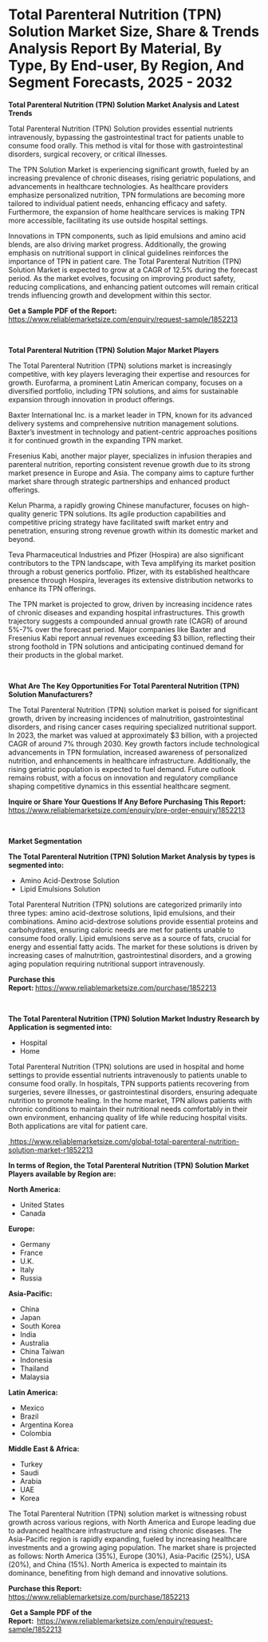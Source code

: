 <p><h1>Total Parenteral Nutrition (TPN) Solution Market Size, Share & Trends Analysis Report By Material, By Type, By End-user, By Region, And Segment Forecasts, 2025 - 2032</h1></p><p><strong>Total Parenteral Nutrition (TPN) Solution Market Analysis and Latest Trends</strong></p>
<p><p>Total Parenteral Nutrition (TPN) Solution provides essential nutrients intravenously, bypassing the gastrointestinal tract for patients unable to consume food orally. This method is vital for those with gastrointestinal disorders, surgical recovery, or critical illnesses.</p><p>The TPN Solution Market is experiencing significant growth, fueled by an increasing prevalence of chronic diseases, rising geriatric populations, and advancements in healthcare technologies. As healthcare providers emphasize personalized nutrition, TPN formulations are becoming more tailored to individual patient needs, enhancing efficacy and safety. Furthermore, the expansion of home healthcare services is making TPN more accessible, facilitating its use outside hospital settings.</p><p>Innovations in TPN components, such as lipid emulsions and amino acid blends, are also driving market progress. Additionally, the growing emphasis on nutritional support in clinical guidelines reinforces the importance of TPN in patient care. The Total Parenteral Nutrition (TPN) Solution Market is expected to grow at a CAGR of 12.5% during the forecast period. As the market evolves, focusing on improving product safety, reducing complications, and enhancing patient outcomes will remain critical trends influencing growth and development within this sector.</p></p>
<p><strong>Get a Sample PDF of the Report:&nbsp;</strong> <a href="https://www.reliablemarketsize.com/enquiry/request-sample/1852213?utm_campaign=1889&utm_medium=2&utm_source=Github&utm_content=ia&utm_term=13042025&utm_id=total-parenteral-nutrition-tpn-solution">https://www.reliablemarketsize.com/enquiry/request-sample/1852213</a></p>
<p>&nbsp;</p>
<p><strong>Total Parenteral Nutrition (TPN) Solution Major Market Players</strong></p>
<p><p>The Total Parenteral Nutrition (TPN) solutions market is increasingly competitive, with key players leveraging their expertise and resources for growth. Eurofarma, a prominent Latin American company, focuses on a diversified portfolio, including TPN solutions, and aims for sustainable expansion through innovation in product offerings.</p><p>Baxter International Inc. is a market leader in TPN, known for its advanced delivery systems and comprehensive nutrition management solutions. Baxter’s investment in technology and patient-centric approaches positions it for continued growth in the expanding TPN market.</p><p>Fresenius Kabi, another major player, specializes in infusion therapies and parenteral nutrition, reporting consistent revenue growth due to its strong market presence in Europe and Asia. The company aims to capture further market share through strategic partnerships and enhanced product offerings.</p><p>Kelun Pharma, a rapidly growing Chinese manufacturer, focuses on high-quality generic TPN solutions. Its agile production capabilities and competitive pricing strategy have facilitated swift market entry and penetration, ensuring strong revenue growth within its domestic market and beyond.</p><p>Teva Pharmaceutical Industries and Pfizer (Hospira) are also significant contributors to the TPN landscape, with Teva amplifying its market position through a robust generics portfolio. Pfizer, with its established healthcare presence through Hospira, leverages its extensive distribution networks to enhance its TPN offerings.</p><p>The TPN market is projected to grow, driven by increasing incidence rates of chronic diseases and expanding hospital infrastructures. This growth trajectory suggests a compounded annual growth rate (CAGR) of around 5%-7% over the forecast period. Major companies like Baxter and Fresenius Kabi report annual revenues exceeding $3 billion, reflecting their strong foothold in TPN solutions and anticipating continued demand for their products in the global market.</p></p>
<p>&nbsp;</p>
<p><strong>What Are The Key Opportunities For Total Parenteral Nutrition (TPN) Solution Manufacturers?</strong></p>
<p><p>The Total Parenteral Nutrition (TPN) solution market is poised for significant growth, driven by increasing incidences of malnutrition, gastrointestinal disorders, and rising cancer cases requiring specialized nutritional support. In 2023, the market was valued at approximately $3 billion, with a projected CAGR of around 7% through 2030. Key growth factors include technological advancements in TPN formulation, increased awareness of personalized nutrition, and enhancements in healthcare infrastructure. Additionally, the rising geriatric population is expected to fuel demand. Future outlook remains robust, with a focus on innovation and regulatory compliance shaping competitive dynamics in this essential healthcare segment.</p></p>
<p><strong>Inquire or Share Your Questions If Any Before Purchasing This Report:</strong> <a href="https://www.reliablemarketsize.com/enquiry/pre-order-enquiry/1852213?utm_campaign=1889&utm_medium=2&utm_source=Github&utm_content=ia&utm_term=13042025&utm_id=total-parenteral-nutrition-tpn-solution">https://www.reliablemarketsize.com/enquiry/pre-order-enquiry/1852213</a></p>
<p>&nbsp;</p>
<p><strong>Market Segmentation</strong></p>
<p><strong>The Total Parenteral Nutrition (TPN) Solution Market Analysis by types is segmented into:</strong></p>
<p><ul><li>Amino Acid-Dextrose Solution</li><li>Lipid Emulsions Solution</li></ul></p>
<p><p>Total Parenteral Nutrition (TPN) solutions are categorized primarily into three types: amino acid-dextrose solutions, lipid emulsions, and their combinations. Amino acid-dextrose solutions provide essential proteins and carbohydrates, ensuring caloric needs are met for patients unable to consume food orally. Lipid emulsions serve as a source of fats, crucial for energy and essential fatty acids. The market for these solutions is driven by increasing cases of malnutrition, gastrointestinal disorders, and a growing aging population requiring nutritional support intravenously.</p></p>
<p><strong>Purchase this Report:&nbsp;</strong><a href="https://www.reliablemarketsize.com/purchase/1852213?utm_campaign=1889&utm_medium=2&utm_source=Github&utm_content=ia&utm_term=13042025&utm_id=total-parenteral-nutrition-tpn-solution">https://www.reliablemarketsize.com/purchase/1852213</a></p>
<p>&nbsp;</p>
<p><strong>The Total Parenteral Nutrition (TPN) Solution Market Industry Research by Application is segmented into:</strong></p>
<p><ul><li>Hospital</li><li>Home</li></ul></p>
<p><p>Total Parenteral Nutrition (TPN) solutions are used in hospital and home settings to provide essential nutrients intravenously to patients unable to consume food orally. In hospitals, TPN supports patients recovering from surgeries, severe illnesses, or gastrointestinal disorders, ensuring adequate nutrition to promote healing. In the home market, TPN allows patients with chronic conditions to maintain their nutritional needs comfortably in their own environment, enhancing quality of life while reducing hospital visits. Both applications are vital for patient care.</p></p>
<p><a href="https://www.reliablemarketsize.com/global-total-parenteral-nutrition-solution-market-r1852213?utm_campaign=1889&utm_medium=2&utm_source=Github&utm_content=ia&utm_term=13042025&utm_id=total-parenteral-nutrition-tpn-solution">&nbsp;https://www.reliablemarketsize.com/global-total-parenteral-nutrition-solution-market-r1852213</a></p>
<p><strong>In terms of Region, the Total Parenteral Nutrition (TPN) Solution Market Players available by Region are:</strong></p>
<p>
    <p> <strong> North America: </strong>
        <ul>
            <li>United States</li>
            <li>Canada</li>
        </ul>
        </p> 
    <p> <strong> Europe: </strong>
        <ul>
            <li>Germany</li>
            <li>France</li>
            <li>U.K.</li>
            <li>Italy</li>
            <li>Russia</li>
        </ul>
        </p> 
    <p> <strong> Asia-Pacific: </strong>
        <ul>
            <li>China</li>
            <li>Japan</li>
            <li>South Korea</li>
            <li>India</li>
            <li>Australia</li>
            <li>China Taiwan</li>
            <li>Indonesia</li>
            <li>Thailand</li>
            <li>Malaysia</li>
        </ul>
        </p> 
    <p> <strong> Latin America: </strong>
        <ul>
            <li>Mexico</li>
            <li>Brazil</li>
            <li>Argentina Korea</li>
            <li>Colombia</li>
        </ul>
        </p> 
    <p> <strong> Middle East & Africa: </strong>
        <ul>
            <li>Turkey</li>
            <li>Saudi</li>
            <li>Arabia</li>
            <li>UAE</li>
            <li>Korea</li>
        </ul>
    </p>
    </p>
<p><p>The Total Parenteral Nutrition (TPN) solution market is witnessing robust growth across various regions, with North America and Europe leading due to advanced healthcare infrastructure and rising chronic diseases. The Asia-Pacific region is rapidly expanding, fueled by increasing healthcare investments and a growing aging population. The market share is projected as follows: North America (35%), Europe (30%), Asia-Pacific (25%), USA (20%), and China (15%). North America is expected to maintain its dominance, benefiting from high demand and innovative solutions.</p></p>
<p><strong>Purchase this Report: </strong><a href="https://www.reliablemarketsize.com/purchase/1852213?utm_campaign=1889&utm_medium=2&utm_source=Github&utm_content=ia&utm_term=13042025&utm_id=total-parenteral-nutrition-tpn-solution">https://www.reliablemarketsize.com/purchase/1852213</a></p>
<p>&nbsp;<strong>Get a Sample PDF of the Report:&nbsp;&nbsp;</strong><a href="https://www.reliablemarketsize.com/enquiry/request-sample/1852213?utm_campaign=1889&utm_medium=2&utm_source=Github&utm_content=ia&utm_term=13042025&utm_id=total-parenteral-nutrition-tpn-solution">https://www.reliablemarketsize.com/enquiry/request-sample/1852213</a></p>
<p><strong></strong></p>
<p><p></p><p></p><p></p></p>